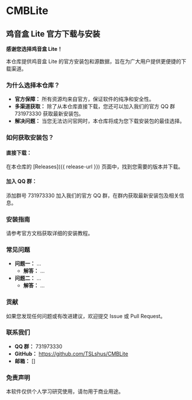 # CMBLite
## 鸡音盒 Lite 官方下载与安装

**感谢您选择鸡音盒 Lite！**

本仓库提供鸡音盒 Lite 的官方安装包和源数据，旨在为广大用户提供更便捷的下载渠道。

### 为什么选择本仓库？

* **官方保障：** 所有资源均来自官方，保证软件的纯净和安全性。
* **多渠道获取：** 除了从本仓库直接下载，您还可以加入我们的官方 QQ 群 731973330 获取最新安装包。
* **解决问题：** 当您无法访问官网时，本仓库将成为您下载安装包的最佳选择。

### 如何获取安装包？

#### 直接下载：

在本仓库的 [Releases]({{ release-url }}) 页面中，找到您需要的版本并下载。

#### 加入 QQ 群：

添加群号 731973330 加入我们的官方 QQ 群，在群内获取最新安装包及相关信息。

### 安装指南

请参考官方文档获取详细的安装教程。

### 常见问题

* **问题一：** ...
  * **解答：** ...
* **问题二：** ...
  * **解答：** ...

### 贡献

如果您发现任何问题或有改进建议，欢迎提交 Issue 或 Pull Request。

### 联系我们

* **QQ 群：** 731973330
* **GitHub：** https://github.com/TSLshus/CMBLite
* **邮箱：** []

### 免责声明

本软件仅供个人学习研究使用，请勿用于商业用途。
